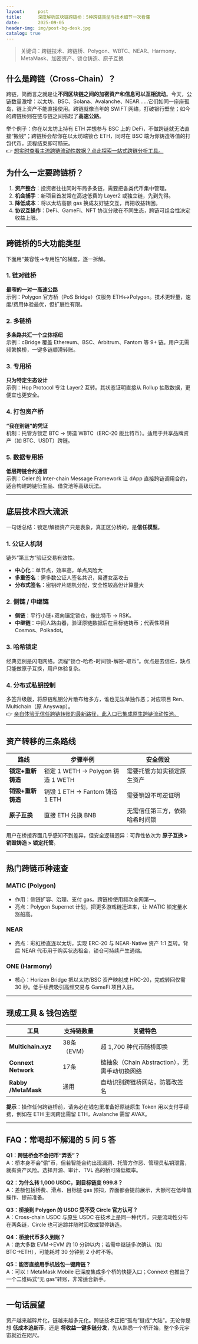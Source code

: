 ```yaml
---
layout:     post
title:      深度解析区块链跨链桥：5种跨链类型与技术细节一次看懂
date:       2025-09-05
header-img: img/post-bg-desk.jpg
catalog: true
---
```


> 关键词：跨链技术、跨链桥、Polygon、WBTC、NEAR、Harmony、MetaMask、加密资产、锁仓铸造、原子互换

## 什么是跨链（Cross-Chain）？

跨链，简而言之就是让**不同区块链之间的加密资产和信息可以互相流动**。今天，公链数量激增：以太坊、BSC、Solana、Avalanche、NEAR……它们如同一座座孤岛，链上资产不能直接使用。跨链就像当年的 SWIFT 网络，打破银行壁垒；如今的跨链桥则在链与链之间搭起了**高速公路**。

举个例子：你在以太坊上持有 ETH 并想参与 BSC 上的 DeFi，不做跨链就无法直接“搬钱”；跨链桥会帮你在以太坊端锁仓 ETH，同时在 BSC 端为你铸造等值的打包代币，流程结束即可畅玩。  
👉 [想实时查看主流跨链流动性数据？点此探索一站式跨链分析工具。](https://okxdog.com/)

## 为什么一定要跨链桥？

1. **资产整合**：投资者往往同时布局多条链，需要把各类代币集中管理。  
2. **机会捕手**：新项目首发常在高速低费的 Layer2 或独立链，先到先得。  
3. **降低成本**：将以太坊高额 gas 换成友好链交互，再把收益转回。  
4. **协议互操作**：DeFi、GameFi、NFT 协议分散在不同生态，跨链可组合性决定收益上限。

---

## 跨链桥的5大功能类型

下面用“兼容性→专用性”的梯度，逐一拆解。

### 1. 链对链桥  
**最窄的一对一高速公路**  
示例：Polygon 官方桥（PoS Bridge）仅服务 ETH↔Polygon。技术更轻量，速度/费用体验最优，但扩展性有限。

### 2. 多链桥  
**多条路共汇一个立体枢纽**  
示例：cBridge 覆盖 Ethereum、BSC、Arbitrum、Fantom 等 9+ 链。用户无需频繁换桥，一键多链顺滑转账。

### 3. 专用桥  
**只为特定生态设计**  
示例：Hop Protocol 专注 Layer2 互转。其状态证明直接从 Rollup 抽取数据，更便宜也更安全。

### 4. 打包资产桥  
**“我在别链”的凭证**  
机制：托管方锁定 BTC → 铸造 WBTC（ERC-20 版比特币）。适用于共享品牌资产（如 BTC、USDT）跨链。

### 5. 数据专用桥  
**低层跨链合约通信**  
示例：Celer 的 Inter-chain Message Framework 让 dApp 直接跨链调用合约，适合构建跨链衍生品、借贷池等高级玩法。

---

## 底层技术四大流派

一句话总结：锁定/解锁资产只是表象，真正区分桥的，是**信任模型**。

### 1. 公证人机制  
链外“第三方”验证交易有效性。  
- **中心化**：单节点，效率高，单点风险大  
- **多重签名**：需多数公证人签名共识，易遭女巫攻击  
- **分布式签名**：密钥碎片随机分配，安全性较高但计算量大  

### 2. 侧链 / 中继链  
- **侧链**：平行小链+双向锚定锁仓，像比特币 → RSK。  
- **中继链**：中间人路由器，验证原链数据后在目标链铸币；代表性项目 Cosmos、Polkadot。

### 3. 哈希锁定  
经典范例是闪电网络。流程“锁仓-哈希-时间锁-解密-取币”。优点是去信任，缺点只能做原子互换，用户体验复杂。

### 4. 分布式私钥控制  
多签升级版，将原链私钥分片散布给多方，谁也无法单独作恶；对应项目 Ren、Multichain（原 Anyswap）。  
👉 [亲自体验无信任跨链转账的最新路径，此入口已集成原生跨链流动性池。](https://okxdog.com/)

---

## 资产转移的三条路线

| 路线 | 步骤举例 | 安全假设 |
|---|---|---|
| **锁定+重新铸造** | 锁定 1 WETH → Polygon 铸造 1 WETH | 需要托管方如实锁定原生资产 |
| **销毁+重新铸造** | 销毁 1 ETH → Fantom 铸造 1 ETH | 需要销毁不可逆证明 |
| **原子互换** | 直接 ETH 兑换 BNB | 无需信任第三方，依赖哈希时间锁 |

用户在桥接界面几乎感知不到差异，但安全逻辑迥异：可靠性依次为 **原子互换 > 销毁铸造 > 锁定托管**。

---

## 热门跨链币种速查

### MATIC (Polygon)  
- 作用：侧链扩容、治理、支付 gas。跨链桥使用频次全网第一。  
- 亮点：Polygon Supernet 计划，把更多游戏链迁进来，让 MATIC 锁定量水涨船高。

### NEAR  
- 亮点：彩虹桥直连以太坊，实现 ERC-20 与 NEAR-Native 资产 1:1 互转。背后 NEAR 代币用于购买状态租金，锁仓可持续产生通缩。

### ONE (Harmony)  
- 核心：Horizen Bridge 把以太坊/BSC 资产映射成 HRC-20，完成转回仅需 30 秒。低手续费吸引高频交易与 GameFi 项目入驻。

---

## 现成工具 & 钱包选型

| 工具 | 支持链数量 | 关键特色 |
|---|---|---|
| **Multichain.xyz** | 38条（EVM） | 超 1,700 种代币随桥即换 |
| **Connext Network** | 17条 | 链抽象（Chain Abstraction），无需手动切换网络 |
| **Rabby /MetaMask** | 通用 | 自动识别跨链桥网站，防篡改签名 |

**提示**：操作任何跨链桥前，请务必在钱包里准备好原链原生 Token 用以支付手续费，例如在 ETH 主网跨出需留 ETH，Avalanche 需留 AVAX。

---

## FAQ：常喝却不解渴的 5 问 5 答

**Q1：跨链桥会不会把币“弄丢”？**  
A：桥本身不会“偷”币，但若智能合约出现漏洞、托管方作恶、管理员私钥泄露，就有资产风险。选择开源、审计、TVL 高的桥可降低概率。

**Q2：为什么转 1,000 USDC，到目标链变 999.8？**  
A：差额包括桥费、滑点、目标链 gas 预扣，界面都会提前展示，大额可在低峰值操作、提前准备。

**Q3：桥接到 Polygon 的 USDC 受不受 Circle 官方认可？**  
A：Cross-chain USDC 与原生 USDC 在技术上是同一种代币，只是流动性分布在两条链，Circle 也可追踪并随时回收或暂停铸造。

**Q4：桥接代币多久到账？**  
A：绝大多数 EVM→EVM 约 10 分钟以内；若需中继链多次确认（如 BTC→ETH），可能耗时 30 分钟到 2 小时不等。

**Q5：能否直接用手机钱包一键跨链？**  
A：可以！MetaMask Mobile 已深度集成多个桥的快捷入口；Connext 也推出了一个二维码式“无 gas”转账，非常适合新手。

---

## 一句话展望

资产越来越碎片化，链越来越多元化。跨链技术正把“孤岛”缝成“大陆”。无论你是想 **低成本追新币**，还是 **将收益一键多链分发**，先从熟悉一个桥开始，整个多元宇宙就近在咫尺。